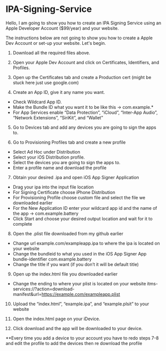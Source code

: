 # IPA-Signing-Service

Hello, I am going to show you how to create an IPA Signing Service using an Apple Developer Account ($99/year) and your website.

The instructions below are not going to show you how to create a Apple Dev Account or set-up your website. Let's begin.

1. Download all the required files above.

2. Open your Apple Dev Account and click on Certificates, Identifiers, and Profiles.

3. Open up the Certificates tab and create a Production cert (might be stuck here just use google.com)

4. Create an App ID, give it any name you want. 
 - Check Wildcard App ID. 
 - Make the Bundle ID what you want it to be like this -> com.example.*
 - For App Services enable “Data Protection”, “iCloud”, “Inter-App Audio”, “Network Extensions”, “SiriKit”, and “Wallet”

5. Go to Devices tab and add any devices you are going to sign the apps to.

6. Go to Provisioning Profiles tab and create a new profile
 - Select Ad Hoc under Distribution
 - Select your iOS Distribution profile. 
 - Select the devices you are going to sign the apps to.
 - Enter a profile name and download the profile

7. Obtain your desired .ipa and open iOS App Signer Application
 - Drag your ipa into the input file location
 - For Signing Certificate choose iPhone Distribution
 - For Provisioning Profile choose custom file and select the file we downloaded earlier
 - For the New Application ID enter your wildcard app id and the name of the app -> com.example.battery
 - Click Start and choose your desired output location and wait for it to complete

8. Open the .plist file downloaded from my github earlier
 - Change <key>url</key> <string>example.com/exampleapp.ipa</string> to where the ipa is located on your website
 - Change the bundleid to what you used in the iOS App Signer App <key>bundle-identifier</key> <string>com.example.battery</string>
 - Change the title if you want (if you don’t it will be default title)

9. Open up the index.html file you downloaded earlier
 - Change the ending to where your plist is located on your website itms-services://?action=download-manifest&url=https://example.com/exampleapp.plist

10. Upload the “index.html”, “example.ipa”, and “example.plsit” to your website

11. Open the index.html page on your iDevice.

12. Click download and the app will be downloaded to your device.

**Every time you add a device to your account you have to redo steps 7-8 and edit the profile to add the devices then re download the profile
